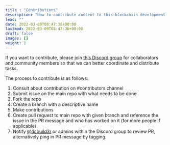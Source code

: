 ```yaml
---
title : "Contributions"
description: "How to contribute content to this blockchain development guide?"
lead: ""
date: 2022-03-09T08:47:36+00:00
lastmod: 2022-03-09T08:47:36+00:00
draft: false
images: []
weight: 2
---
```


If you want to contribute, please join [this Discord group](https://discord.gg/devpillme) for collaborators and community members so that we can better coordinate and distribute tasks.

The process to contribute is as follows:

1. Consult about contribution on #contributors channel
2. Submit issue on the main repo with what needs to be done
3. Fork the repo
4. Create a branch with a descriptive name
5. Make contributions
6. Create pull request to main repo with given branch and reference the issue in the PR message and who has worked on it (for more people if applicable).
7. Notify [@dcbuild3r](https://twitter.com/DCbuild3r) or admins within the Discord group to review PR, alternatively ping in PR message by tagging.
